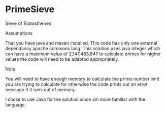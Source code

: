 PrimeSieve
==========

Sieve of Eratosthenes

Assumptions

That you have java and maven installed.
This code has only one external dependancy apache commons lang.
This solution uses java integer which can have a maximum value of 2,147,483,647 to calculate primes for higher values the code will need to be adapted appropriately.

Note

You will need to have enough memory to calculate the prime number limit you are trying to calculate for otherwise the code prints out an error message if it runs out of memory.

I chose to use Java for the solution since am more familiar with the language.

